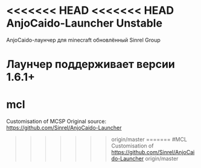 <<<<<<< HEAD
<<<<<<< HEAD
AnjoCaido-Launcher Unstable
==================

AnjoCaido-лаунчер для minecraft обновлённый Sinrel Group

Лаунчер поддерживает версии 1.6.1+
=======
# mcl
Customisation of MCSP
Original source: https://github.com/Sinrel/AnjoCaido-Launcher
>>>>>>> origin/master
=======
#MCL
Customisation of https://github.com/Sinrel/AnjoCaido-Launcher
>>>>>>> origin/master
